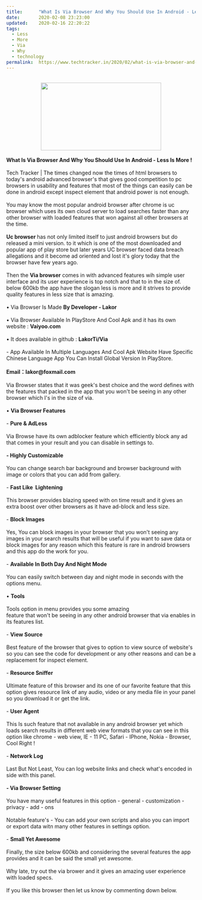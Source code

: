 ```yaml
---
title:		"What Is Via Browser And Why You Should Use In Android - Less Is More !"
date:		2020-02-08 23:23:00
updated:	2020-02-16 22:20:22
tags: 
  - Less
  - More
  - Via
  - Why
  - technology	
permalink:	https://www.techtracker.in/2020/02/what-is-via-browser-and-why-you-should.html
---
```


<div><b><br><div class="separator" style="clear: both; text-align: center;"><a href="https://lh3.googleusercontent.com/-OlM64IUQRKc/XklyyRp6FOI/AAAAAAAABG0/iMx9fnW6fKASrKv9DacMh1dLFx4hfMiqACLcBGAsYHQ/s1600/IMG_20200216_221907_741.jpg" imageanchor="1" style="margin-left: 1em; margin-right: 1em;"><img src="https://lh3.googleusercontent.com/-OlM64IUQRKc/XklyyRp6FOI/AAAAAAAABG0/iMx9fnW6fKASrKv9DacMh1dLFx4hfMiqACLcBGAsYHQ/s1600/IMG_20200216_221907_741.jpg" border="0" data-original-width="1280" data-original-height="720" width="320" height="180"></a></div></b></div><b><div><b><br></b></div>What Is Via Browser And Why You Should Use In Android - Less Is More !</b><div><br></div><div>Tech Tracker | The times changed now the times of html browsers to today's android advanced browser's that gives good competition to pc browsers in usability and features that most of the things can easily can be done in android except inspect element that android power is not enough.</div><div><br></div><div>You may know the most popular android browser after chrome is uc browser which uses its own cloud server to load searches faster than any other browser with loaded features that won against all other browsers at the time.</div><div><br></div><div><b>Uc browser </b>has not only limited itself to just android browsers but do released a mini version. to it which is one of the most downloaded and popular app of play store but later years UC browser faced data breach allegations and it become ad oriented and lost it's glory today that the browser have few years ago.</div><div><br></div><div>Then the <b>Via browser</b> comes in with advanced features wih simple user interface and its user experience is top notch and that to in the size of. below 600kb the app have the slogan less is more and it strives to provide quality features in less size that is amazing.</div><div><br></div><div>• Via Browser Is Made <b>By Developer - Lakor</b></div><div><br></div><div>• Via Browser Available In PlayStore And Cool Apk and it has its own website : <b>Vaiyoo.com</b></div><div><br></div><div>• It does available in github : <b>LakorTi/Via</b></div><div><br></div><div>- App Available In Multiple Languages And Cool Apk Website Have Specific Chinese Language App You Can Install Global Version In PlayStore.</div><div><br></div><div><b>Email：lakor@foxmail.com</b><br></div><div><br></div><div>Via Browser states that it was geek's best choice and the word defines with the features that packed in the app that you won't be seeing in any other browser which I's in the size of via.</div><div><br></div><div>• <b>Via Browser Features&nbsp;</b></div><div><br></div><div>- <b>Pure &amp; AdLess</b></div><div><br></div><div>Via Browse have its own adblocker feature which efficiently block any ad that comes in your result and you can disable in settings to.</div><div><b><br></b></div><div><b>- Highly Customizable</b></div><div><br></div><div>You can change search bar background and browser background with image or colors that you can add from gallery.</div><div><br></div><div>- <b>Fast Like&nbsp; Lightening</b></div><div><br></div><div>This browser provides blazing speed with on time result and it gives an extra boost over other browsers as it have ad-block and less size.</div><div><br></div><div>- <b>Block Images</b></div><div><br></div><div>Yes, You can block images in your browser that you won't seeing any images in your search results that will be useful if you want to save data or block images for any reason which this feature is rare in android browsers and this app do the work for you.</div><div><br></div><div>- <b>Available In Both Day And Night Mode</b></div><div><br></div><div>You can easily switch between day and night mode in seconds with the options menu.</div><div><br></div><div>• <b>Tools</b></div><div><br></div><div>Tools option in menu provides you some amazing</div><div>feature that won't be seeing in any other android browser that via enables in its features list.</div><div><br></div><div>- <b>View Source&nbsp;</b></div><div><br></div><div>Best feature of the browser that gives to option to view source of website's so you can see the code for development or any other reasons and can be a replacement for inspect element.</div><div><br></div><div>- <b>Resource Sniffer</b></div><div><br></div><div>Ultimate feature of this browser and its one of our favorite feature that this option gives resource link of any audio, video or any media file in your panel so you download it or get the link.</div><div><br></div><div>- <b>User Agent&nbsp;</b></div><div><br></div><div>This Is such feature that not available in any android browser yet which loads search results in different web view formats that you can see in this option like chrome - web view, IE - 11 PC, Safari - IPhone, Nokia - Browser, Cool Right !</div><div><br></div><div>- <b>Network Log</b></div><div><br></div><div>Last But Not Least, You can log website links and check what's encoded in side with this panel.</div><div><b><br></b></div><div><b>- Via Browser Setting&nbsp;</b></div><div><br></div><div>You have many useful features in this option - general - customization - privacy - add - ons&nbsp;</div><div><br></div><div>Notable feature's - You can add your own scripts and also you can import or export data witn many other features in settings option.</div><div><br></div><div>- <b>Small Yet Awesome</b></div><div><br></div><div>Finally, the size below 600kb and considering the several features the app provides and it can be said the small yet awesome.</div><div><br></div><div>Why late, try out the via brower and it gives an amazing user experience with loaded specs.</div><div><br></div><div>If you like this browser then let us know by commenting down below.</div>
<!-- no comments on this post -->
